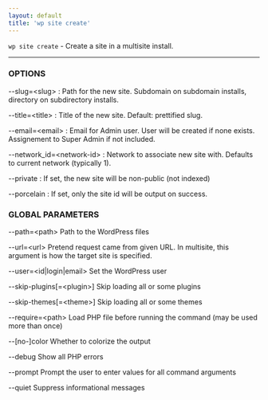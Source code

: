 ```yaml
---
layout: default
title: 'wp site create'
---
```


`wp site create` - Create a site in a multisite install.

<hr />

### OPTIONS

\--slug=&lt;slug&gt;
: Path for the new site. Subdomain on subdomain installs, directory on subdirectory installs.

\--title=&lt;title&gt;
: Title of the new site. Default: prettified slug.

\--email=&lt;email&gt;
: Email for Admin user. User will be created if none exists. Assignement to Super Admin if not included.

\--network_id=&lt;network-id&gt;
: Network to associate new site with. Defaults to current network (typically 1).

\--private
: If set, the new site will be non-public (not indexed)

\--porcelain
: If set, only the site id will be output on success.

### GLOBAL PARAMETERS

  \--path=&lt;path&gt;
      Path to the WordPress files

  \--url=&lt;url&gt;
      Pretend request came from given URL. In multisite, this argument is how the target site is specified.

  \--user=&lt;id|login|email&gt;
      Set the WordPress user

  \--skip-plugins[=&lt;plugin&gt;]
      Skip loading all or some plugins

  \--skip-themes[=&lt;theme&gt;]
      Skip loading all or some themes

  \--require=&lt;path&gt;
      Load PHP file before running the command (may be used more than once)

  \--[no-]color
      Whether to colorize the output

  \--debug
      Show all PHP errors

  \--prompt
      Prompt the user to enter values for all command arguments

  \--quiet
      Suppress informational messages



